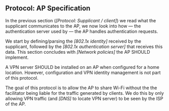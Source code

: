 ## Protocol: AP Specification

In the previous section (*[Protocol: Supplicant / client]*)
we read what the supplicant communicates to the AP,
we now look into how
&mdash; the authentication server used by &mdash;
the AP handles authentication requests.

We start by defining/parsing the *[802.1x identity]* received by the supplicant,
followed by the *[802.1x authentication server]* that receives this data.
This section concludes with *[Network policies]* the AP
SHOULD
implement.

A VPN server SHOULD be installed on an AP when configured for a home location.
However,
configuration and VPN identity management is not part of this protocol.

The goal of this protocol is to allow the AP to share Wi-Fi
without the the facilitator being liable for the traffic generated by clients.
We do this by only allowing VPN traffic
(and *[DNS]* to locate VPN server)
to be seen by the ISP of the AP.
<!--
On the local network,
additional traffic is needed
for network management (e.g. DHCP).
-->


